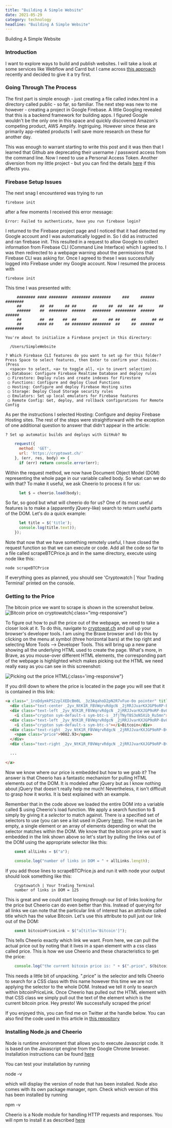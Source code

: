 ```yaml
---
title: "Building A Simple Website"
date: 2021-05-29
category: technology
headline: "Building A Simple Website"
---
```


Building A Simple Website

### Introduction
I want to explore ways to build and publish websites. I will take a look at some services like Webflow and Carrd but I came across [this approach](https://tinyprojects.dev/guides/tiny_website) recently and decided to give it a try first.

### Going Through The Process
The first part is simple enough - just creating a file called index.html in a directory called public - so far, so familiar. The next step was new to me however - creating a project in Google Firebase. A little Googling revealed that this is a backend framework for building apps. I figured Google wouldn't be the only one in this space and quickly discovered Amazon's competing product, AWS Amplify. Ingtriguing. However since these are primarily app-related products I will save more research on these for another day.

This was enough to warrant starting to write this post and it was then that I learned that Github are deprecating their username / password access from the command line. Now I need to use a Personal Access Token. Another diversion from my little project - but you can find the details [here](https://docs.github.com/en/github/authenticating-to-github/keeping-your-account-and-data-secure/creating-a-personal-access-token) if this affects you.

### Firebase Setup Issues
The next snag I encountered was trying to run 

    firebase init

after a few moments I received this error message:

    Error: Failed to authenticate, have you run firebase login?

I returned to the Firebase project page and I noticed that it had detected my Google account and I was automatically logged in. So I did as instructed and ran firebase init. This resulted in a request to allow Google to collect information from Firebase CLI (Command Line Interface) which I agreed to. I was then redirected to a webpage warning about the permissions that Firebase CLI was asking for. Once I agreed to these I was successfully logged into Firebase under my Google account. Now I resumed the process with

    firebase init

This time I was presented with:

         ######## #### ########  ######## ########     ###     ######  ########
         ##        ##  ##     ## ##       ##     ##  ##   ##  ##       ##
         ######    ##  ########  ######   ########  #########  ######  ######
         ##        ##  ##    ##  ##       ##     ## ##     ##       ## ##
         ##       #### ##     ## ######## ########  ##     ##  ######  ########

    You're about to initialize a Firebase project in this directory:

      /Users/SimpleWebsite

    ? Which Firebase CLI features do you want to set up for this folder? Press Space to select features, then Enter to confirm your choices. (Press
      <space> to select, <a> to toggle all, <i> to invert selection)
    ❯◯ Database: Configure Firebase Realtime Database and deploy rules
     ◯ Firestore: Deploy rules and create indexes for Firestore
     ◯ Functions: Configure and deploy Cloud Functions
     ◯ Hosting: Configure and deploy Firebase Hosting sites
     ◯ Storage: Deploy Cloud Storage security rules
     ◯ Emulators: Set up local emulators for Firebase features
     ◯ Remote Config: Get, deploy, and rollback configurations for Remote Config

As per the instructions I selected Hosting: Configure and deploy Firebase Hosting sites. The rest of the steps were straightforward with the exception of one additional question to answer that didn't appear in the article:

    ? Set up automatic builds and deploys with GitHub? No

```js
    request({
      method: 'GET',
      url: 'https://cryptowat.ch/'
    }, (err, res, body) => {
      if (err) return console.error(err);
```

Within the request method, we now have Document Object Model (DOM) representing the whole page in our variable called body. So what can we do with that? To make it useful, we ask Cheerio to process it for us:
```js
      let $ = cheerio.load(body);
```
So far, so good but what will cheerio do for us? One of its most useful features is to make a (apparently jQuery-like) search to return useful parts of the DOM. Let's do a quick example:
```js
      let title = $('title');
      console.log(title.text));
    });
```
Note that now that we have something remotely useful, I have closed the request function so that we can execute or code. Add all the code so far to a file called scrapeBTCPrice.js and in the same directory, execute using node like this:

    node scrapeBTCPrice

If everything goes as planned, you should see 'Cryptowatch \| Your Trading Terminal' printed on the console.

### Getting to the Price
The bitcoin price we want to scrape is shown in the screenshot below.
![Bitcoin price on cryptowatch]({{site.url}}/assets/images/BitcoinPriceOnCryptowatch.png){:class="img-responsive"}

To figure out how to pull the price out of the webpage, we need to take a closer look at it. To do this, navigate to [cryptowat.ch](https://cryptowat.ch) and pull up your browser's developer tools. I am using the Brave browser and I do this by clicking on the menu at symbol (three horizontal bars) at the top right and selecting More Tools --> Developer Tools. This will bring up a new pane showing all the underlying HTML used to create the page. What's more, in Brave, as you mouse-over different HTML elements, the corresponding part of the webpage is highlighted which makes picking out the HTML we need really easy as you can see in this screenshot:

![Picking out the price HTML]({{site.url}}/assets/images/ShowingHTMLBreakdown.png){:class='img-responsive"}

If you drill down to where the price is located in the page you will see that it is contained in this link:

```html
<a class="_1roDdymkPS2zplXEDcBm0L _3z3AqahoD2pN2R7vFue-0o pointer" title="Bitcoin" href="/assets/btc" data-testid="list-row">
  <div class="text-center _2yv_NtK1R_FBVWqrvRdgcN _2jRRJJvarKXJGP9oRP-Bv0 _2eU06SRnF8jtz1L2K41BsV">2</div>
  <div class="text-left _2yv_NtK1R_FBVWqrvRdgcN _2jRRJJvarKXJGP9oRP-Bv0 _1TuQ_Cac70IaRi6hBmwL9">
    <i class="crypton sym-default-s sym-btc-s _3fjTNyT8S3oN5Xib_Ru5mn"></i>BTC</div>
  <div class="text-left _2yv_NtK1R_FBVWqrvRdgcN _2jRRJJvarKXJGP9oRP-Bv0 _2eU06SRnF8jtz1L2K41BsV">
    <i class="crypton sym-default-s sym-btc-s"></i>Bitcoin</div>
  <div class="text-right _2yv_NtK1R_FBVWqrvRdgcN _2jRRJJvarKXJGP9oRP-Bv0 _1TuQ_Cac70IaRi6hBmwL9">
    <span class="price">9082.93</span>
  </div>
  <div class="text-right _2yv_NtK1R_FBVWqrvRdgcN _2jRRJJvarKXJGP9oRP-Bv0 _1TuQ_Cac70IaRi6hBmwL9">2.727B</div>

  ...

</a>
```

Now we know where our price is embedded but how to we grab it? The answer is that Cheerio has a fantastic mechanism for pulling HTML elements out of the DOM. It is modeled after jQuery but as I know nothing about jQuery that doesn't really help me much! Nevertheless, it isn't difficult to grasp how it works. It is best explained with an example.

Remember that in the code above we loaded the entire DOM into a variable called $ using Cheerio's load function. We apply a search function to $ simply by giving it a *selector* to match against. There is a specified set of selectors to use (you can see a list used in jQuery [here](https://www.elated.com/jquery-selectors/)). The result can be empty, a single element or an array of elements depending on what the selector matches within the DOM. We know that the bitcoin price we want is embedded in the link shown above so let's start by pulling the links out of the DOM using the appropriate selector like this: 

```js
    const allLinks = $("a");

    console.log("number of links in DOM = " + allLinks.length);
``` 

If you add those lines to scrapeBTCPrice.js and run it with node your output should look something like this:

```
    Cryptowatch | Your Trading Terminal
    number of links in DOM = 125
```

This is great and we could start looping through our list of links looking for the price but Cheerio can do even better than this. Instead of querying for all links we can note that the particular link of interest has an attribute called title which has the value Bitcoin. Let's use this attribute to pull just our link out of the DOM:

```js
    const bitcoinPriceLink = $("a[title='Bitcoin']");
```

This tells Cheerio exactly which link we want. From here, we can pull the actual price out by noting that it lives in a span element with a css class called price. This is how we use Cheerio and these characteristics to get the price:

```js
    console.log("the current bitcoin price is: " + $(".price", $(bitcoinPriceLink)).text());
```

This needs a little bit of unpacking. ".price" is the selector and tells Cheerio to search for a CSS class with this name however this time we are not applying the selector to the whole DOM. Instead we tell it only to search within bitcoinPriceLink. Once Cheerio has pulled out the HTML element with that CSS class we simply pull out the text of the element which is the current bitcoin price. Hey presto! We successfully scraped the price!

If you enjoyed this, you can find me on Twitter at the handle below. You can also find the code used in this article in [this repository](https://github.com/bigmickey/CheerioWebScrapeExample)
### Installing Node.js and Cheerio

Node is runtime environment that allows you to execute Javascript code. It is based on the Javascript engine from the Google Chrome browser. Installation instructions can be found [here](https://nodejs.org/en/download/)

You can test your installation by running

node -v

which will display the version of node that has been installed. Node also comes with its own package manager, npm. Check which version of this has been installed by running 

npm -v

Cheerio is a Node module for handling HTTP requests and responses. You will npm to install it as described [here](https://www.npmjs.com/package/cheerio)
